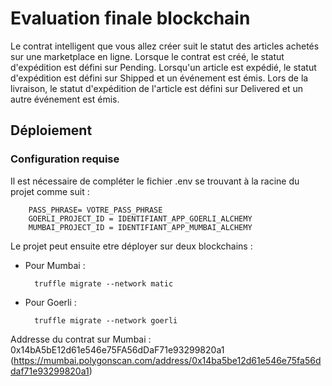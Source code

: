 # Evaluation finale blockchain

Le contrat intelligent que vous allez créer suit le statut des articles achetés sur une marketplace en ligne. Lorsque le contrat est créé, le statut d'expédition est défini sur Pending. Lorsqu'un article est expédié, le statut d'expédition est défini sur Shipped et un événement est émis. Lors de la livraison, le statut d'expédition de l'article est défini sur Delivered et un autre événement est émis.

## Déploiement

### Configuration requise
 Il est nécessaire de compléter le fichier .env se trouvant à la racine du projet comme suit :

        PASS_PHRASE= VOTRE_PASS_PHRASE
        GOERLI_PROJECT_ID = IDENTIFIANT_APP_GOERLI_ALCHEMY
        MUMBAI_PROJECT_ID = IDENTIFIANT_APP_MUMBAI_ALCHEMY

Le projet peut ensuite etre déployer sur deux blockchains :

- Pour Mumbai : 

        truffle migrate --network matic 

- Pour Goerli : 

        truffle migrate --network goerli 

Addresse du contrat sur Mumbai : 0x14bA5bE12d61e546e75FA56dDaF71e93299820a1 (https://mumbai.polygonscan.com/address/0x14ba5be12d61e546e75fa56ddaf71e93299820a1)